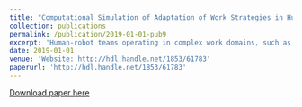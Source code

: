 ```yaml
---
title: "Computational Simulation of Adaptation of Work Strategies in Human-Robot Teams"
collection: publications
permalink: /publication/2019-01-01-pub9
excerpt: 'Human-robot teams operating in complex work domains, such as space operations, need to adapt to maintain performance under a wide variety of work conditions. This dissertation argues that from the start team design needs to establish team structures that allow flexibility in strategies for conducting the team’s collective work. In addition, team design needs to facilitate fluent coordination of work, fostering the interweaving of team members’ dependent actions in ways that accounts for the dynamic characteristics of the work and the work environment. This dissertation establishes a methodology to analyze a team’s strategies based on computational modeling of a team’s collective work, including the teamwork required to coordinate dependent work between multiple team members. This approach consists of the systematic identification of feasible work strategies and the simulation of work models to address the dynamic and emergent nature of a team’s work. It provides a formative analysis tool to help designers predict and understand the effects of their design choices on a team’s feasible work strategies. Two case studies on space operations demonstrate how this approach can predict how work allocation and human-robot interaction modes can foster and/or limit the availability of appropriate work strategies.'
date: 2019-01-01
venue: 'Website: http://hdl.handle.net/1853/61783'
paperurl: 'http://hdl.handle.net/1853/61783'
---
```


<a href='http://hdl.handle.net/1853/61783'>Download paper here</a>

